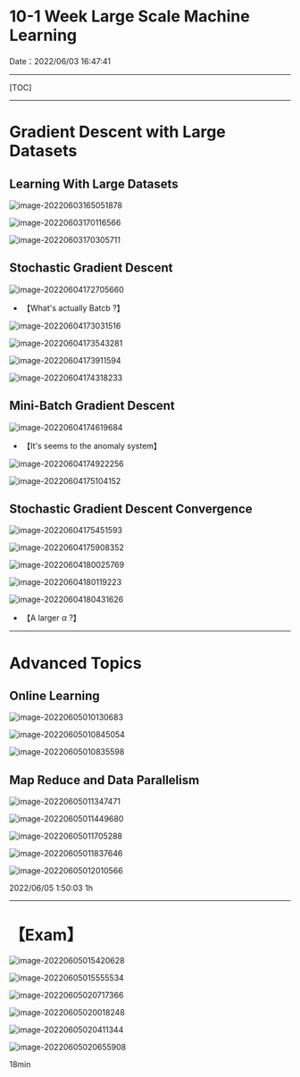 # 10-1 Week Large Scale Machine Learning

Date：2022/06/03 16:47:41

------





[TOC]



------



# Gradient Descent with Large Datasets

## Learning With Large Datasets

![image-20220603165051878](images/10_1_Week_Large_Scale_Machine_Learning/image-20220603165051878.png)

![image-20220603170116566](images/10_1_Week_Large_Scale_Machine_Learning/image-20220603170116566.png)

![image-20220603170305711](images/10_1_Week_Large_Scale_Machine_Learning/image-20220603170305711.png)



## Stochastic Gradient Descent

![image-20220604172705660](images/10_1_Week_Large_Scale_Machine_Learning/image-20220604172705660.png)

* 【What's actually Batcb ?】



![image-20220604173031516](images/10_1_Week_Large_Scale_Machine_Learning/image-20220604173031516.png)

![image-20220604173543281](images/10_1_Week_Large_Scale_Machine_Learning/image-20220604173543281.png)

![image-20220604173911594](images/10_1_Week_Large_Scale_Machine_Learning/image-20220604173911594.png)

![image-20220604174318233](images/10_1_Week_Large_Scale_Machine_Learning/image-20220604174318233.png)



## Mini-Batch Gradient Descent

![image-20220604174619684](images/10_1_Week_Large_Scale_Machine_Learning/image-20220604174619684.png)

* 【It's seems to the anomaly system】

![image-20220604174922256](images/10_1_Week_Large_Scale_Machine_Learning/image-20220604174922256.png)

![image-20220604175104152](images/10_1_Week_Large_Scale_Machine_Learning/image-20220604175104152.png)



## Stochastic Gradient Descent Convergence

![image-20220604175451593](images/10_1_Week_Large_Scale_Machine_Learning/image-20220604175451593.png)

![image-20220604175908352](images/10_1_Week_Large_Scale_Machine_Learning/image-20220604175908352.png)

![image-20220604180025769](images/10_1_Week_Large_Scale_Machine_Learning/image-20220604180025769.png)

![image-20220604180119223](images/10_1_Week_Large_Scale_Machine_Learning/image-20220604180119223.png)

![image-20220604180431626](images/10_1_Week_Large_Scale_Machine_Learning/image-20220604180431626.png)

* 【A larger $\alpha$ ?】



------



# Advanced Topics

## Online Learning

![image-20220605010130683](images/10_1_Week_Large_Scale_Machine_Learning/image-20220605010130683.png)

![image-20220605010845054](images/10_1_Week_Large_Scale_Machine_Learning/image-20220605010845054.png)

![image-20220605010835598](images/10_1_Week_Large_Scale_Machine_Learning/image-20220605010835598.png)



## Map Reduce and Data Parallelism

![image-20220605011347471](images/10_1_Week_Large_Scale_Machine_Learning/image-20220605011347471.png)

![image-20220605011449680](images/10_1_Week_Large_Scale_Machine_Learning/image-20220605011449680.png)

![image-20220605011705288](images/10_1_Week_Large_Scale_Machine_Learning/image-20220605011705288.png)

![image-20220605011837646](images/10_1_Week_Large_Scale_Machine_Learning/image-20220605011837646.png)

![image-20220605012010566](images/10_1_Week_Large_Scale_Machine_Learning/image-20220605012010566.png)



2022/06/05 1:50:03 1h

------



# 【Exam】

![image-20220605015420628](images/10_1_Week_Large_Scale_Machine_Learning/image-20220605015420628.png)

![image-20220605015555534](images/10_1_Week_Large_Scale_Machine_Learning/image-20220605015555534.png)

![image-20220605020717366](images/10_1_Week_Large_Scale_Machine_Learning/image-20220605020717366.png)



![image-20220605020018248](images/10_1_Week_Large_Scale_Machine_Learning/image-20220605020018248.png)

![image-20220605020411344](images/10_1_Week_Large_Scale_Machine_Learning/image-20220605020411344.png)

![image-20220605020655908](images/10_1_Week_Large_Scale_Machine_Learning/image-20220605020655908.png)



  18min